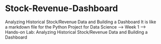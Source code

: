 # Stock-Revenue-Dashboard
Analyzing Historical Stock/Revenue Data and Building a Dashboard
It is like a markdown file for the Python Project for Data Science --> Week 1 --> Hands-on Lab: Analyzing Historical Stock/Revenue Data and Building a Dashboard
